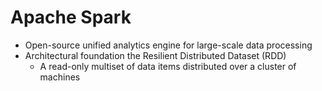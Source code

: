# Apache Spark
* Open-source unified analytics engine for large-scale data processing
* Architectural foundation the Resilient Distributed Dataset (RDD)
    * A read-only multiset of data items distributed over a cluster of machines
